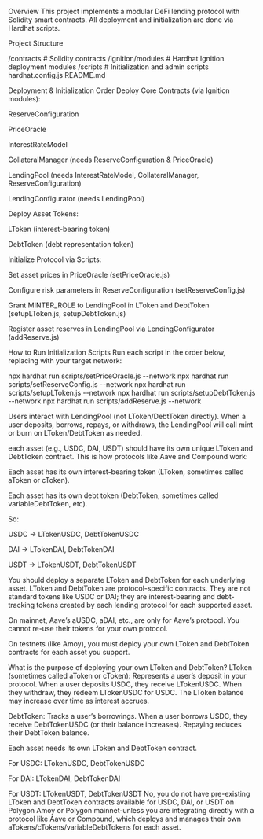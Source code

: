 Overview
This project implements a modular DeFi lending protocol with Solidity smart contracts.
All deployment and initialization are done via Hardhat scripts.


Project Structure

/contracts          # Solidity contracts
/ignition/modules   # Hardhat Ignition deployment modules
/scripts            # Initialization and admin scripts
hardhat.config.js
README.md


Deployment & Initialization Order
Deploy Core Contracts (via Ignition modules):

ReserveConfiguration

PriceOracle

InterestRateModel

CollateralManager (needs ReserveConfiguration & PriceOracle)

LendingPool (needs InterestRateModel, CollateralManager, ReserveConfiguration)

LendingConfigurator (needs LendingPool)

Deploy Asset Tokens:

LToken (interest-bearing token)

DebtToken (debt representation token)

Initialize Protocol via Scripts:

Set asset prices in PriceOracle (setPriceOracle.js)

Configure risk parameters in ReserveConfiguration (setReserveConfig.js)

Grant MINTER_ROLE to LendingPool in LToken and DebtToken (setupLToken.js, setupDebtToken.js)

Register asset reserves in LendingPool via LendingConfigurator (addReserve.js)

How to Run Initialization Scripts
Run each script in the order below, replacing <network> with your target network:

npx hardhat run scripts/setPriceOracle.js --network <network>
npx hardhat run scripts/setReserveConfig.js --network <network>
npx hardhat run scripts/setupLToken.js --network <network>
npx hardhat run scripts/setupDebtToken.js --network <network>
npx hardhat run scripts/addReserve.js --network <network>

Users interact with LendingPool (not LToken/DebtToken directly). When a user deposits, borrows, repays, or withdraws, the LendingPool will call mint or burn on LToken/DebtToken as needed.

each asset (e.g., USDC, DAI, USDT) should have its own unique LToken and DebtToken contract.
This is how protocols like Aave and Compound work:

Each asset has its own interest-bearing token (LToken, sometimes called aToken or cToken).

Each asset has its own debt token (DebtToken, sometimes called variableDebtToken, etc).

So:

USDC → LTokenUSDC, DebtTokenUSDC

DAI → LTokenDAI, DebtTokenDAI

USDT → LTokenUSDT, DebtTokenUSDT

You should deploy a separate LToken and DebtToken for each underlying asset.
LToken and DebtToken are protocol-specific contracts.
They are not standard tokens like USDC or DAI; they are interest-bearing and debt-tracking tokens created by each lending protocol for each supported asset.

On mainnet, Aave’s aUSDC, aDAI, etc., are only for Aave’s protocol.
You cannot re-use their tokens for your own protocol.

On testnets (like Amoy), you must deploy your own LToken and DebtToken contracts for each asset you support.

What is the purpose of deploying your own LToken and DebtToken?
LToken (sometimes called aToken or cToken):
Represents a user’s deposit in your protocol. When a user deposits USDC, they receive LTokenUSDC. When they withdraw, they redeem LTokenUSDC for USDC. The LToken balance may increase over time as interest accrues.

DebtToken:
Tracks a user’s borrowings. When a user borrows USDC, they receive DebtTokenUSDC (or their balance increases). Repaying reduces their DebtToken balance.

Each asset needs its own LToken and DebtToken contract.

For USDC: LTokenUSDC, DebtTokenUSDC

For DAI: LTokenDAI, DebtTokenDAI

For USDT: LTokenUSDT, DebtTokenUSDT
No, you do not have pre-existing LToken and DebtToken contracts available for USDC, DAI, or USDT on Polygon Amoy or Polygon mainnet-unless you are integrating directly with a protocol like Aave or Compound, which deploys and manages their own aTokens/cTokens/variableDebtTokens for each asset.